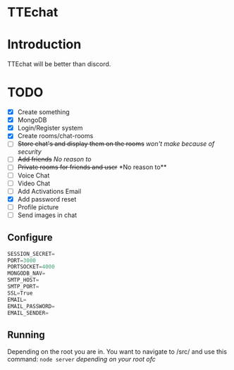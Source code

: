 # TTEchat

# Introduction

TTEchat will be better than discord.

# TODO

- [x] Create something
- [x] MongoDB
- [x] Login/Register system
- [x] Create rooms/chat-rooms
- [ ] ~~Store chat's and display them on the rooms~~ _won't make because of security_
- [ ] ~~Add friends~~ _No reason to_
- [ ] ~~Private rooms for friends and user~~ \*No reason to\*\*
- [ ] Voice Chat
- [ ] Video Chat
- [ ] Add Activations Email
- [x] Add password reset
- [ ] Profile picture
- [ ] Send images in chat

## Configure

```js
SESSION_SECRET=
PORT=3000
PORTSOCKET=4000
MONGODB_NAV=
SMTP_HOST=
SMTP_PORT=
SSL=True
EMAIL=
EMAIL_PASSWORD=
EMAIL_SENDER=
```

## Running

Depending on the root you are in. You want to navigate to /src/ and use this command: `node server` _depending on your root ofc_
